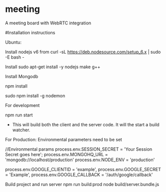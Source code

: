 # meeting
A meeting board with WebRTC integration

#Installation instructions

Ubuntu:

Install nodejs v6 from
curl -sL https://deb.nodesource.com/setup_6.x | sudo -E bash -

Install
sudo apt-get install -y nodejs make g++

Install Mongodb

npm install

sudo npm install -g nodemon

For development

npm run start
- This will build both the client and the server code. It will the start a build watcher.

For Production:
Environmental parameters need to be set


//Environmental params
process.env.SESSION_SECRET = 'Your Session Secret goes here';
process.env.MONGOHQ_URL = 'mongodb://localhost/production'
process.env.NODE_ENV = 'production'

process.env.GOOGLE_CLIENTID = 'example',
process.env.GOOGLE_SECRET = 'Example',
process.env.GOOGLE_CALLBACK = '/auth/google/callback'

Build project and run server
npm run build:prod
node build/server.bundle.js

